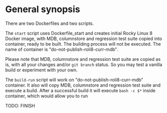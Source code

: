 # General synopsis

There are two Dockerfiles and two scripts.

The ``start`` script uses Dockerfile_start and creates initial Rocky Linux 8 Docker image, with MDB, columnstore and regression test suite copied into container, ready to be built. The building process will not be executed. The name of container is "do-not-publish-roli8-curr-mdb".

Please note that MDB, columnstore and regression test suite are copied as is, with all your changes and/or ``git branch`` status. So you may test a vanilla build or experiment with your own.

The ``build-run`` script will work on "do-not-publish-roli8-curr-mdb" container. It also will copy MDB, columnstore and regression test suite and execute a build. After a successful build it will execute ``bash -c $*`` inside container, which would allow you to run

TODO: FINISH
